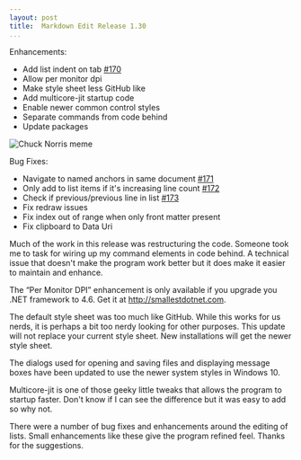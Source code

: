 ```yaml
---
layout: post  
title:  Markdown Edit Release 1.30  
...
```

<!-- MDE -->
Enhancements:

-   Add list indent on tab
    [\#170](https://github.com/mike-ward/Markdown-Edit/issues/170)
-   Allow per monitor dpi
-   Make style sheet less GitHub like
-   Add multicore-jit startup code
-   Enable newer common control styles
-   Separate commands from code behind
-   Update packages

![Chuck Norris meme](http://i.imgur.com/fMME81D.png)

Bug Fixes:

-   Navigate to named anchors in same document
    [\#171](https://github.com/mike-ward/Markdown-Edit/issues/171)
-   Only add to list items if it's increasing line count
    [\#172](https://github.com/mike-ward/Markdown-Edit/issues/172)
-   Check if previous/previous line in list
    [\#173](https://github.com/mike-ward/Markdown-Edit/issues/173)
-   Fix redraw issues
-   Fix index out of range when only front matter present
-   Fix clipboard to Data Uri

Much of the work in this release was restructuring the code. Someone
took me to task for wiring up my command elements in code behind. A
technical issue that doesn't make the program work better but it does
make it easier to maintain and enhance.

The “Per Monitor DPI” enhancement is only available if you upgrade you
.NET framework to 4.6. Get it at <http://smallestdotnet.com>.

The default style sheet was too much like GitHub. While this works for
us nerds, it is perhaps a bit too nerdy looking for other purposes. This
update will not replace your current style sheet. New installations will
get the newer style sheet.

The dialogs used for opening and saving files and displaying message
boxes have been updated to use the newer system styles in Windows 10.

Multicore-jit is one of those geeky little tweaks that allows the
program to startup faster. Don't know if I can see the difference but it
was easy to add so why not.

There were a number of bug fixes and enhancements around the editing of
lists. Small enhancements like these give the program refined feel.
Thanks for the suggestions.
